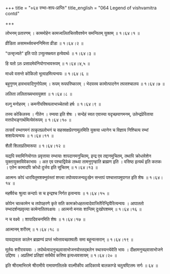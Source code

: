 +++
title = "०६४ रम्भा-शाप-प्राप्तिः"
title_english = "064 Legend of vishvamitra contd"

+++


लोभनम् प्रतारणम् । काममोहेन कामज्वलितचित्तवैवश्येन समन्वितम् युक्तम्  ॥ 
१।६४।१  ॥   

  

व्रीडिता असामर्थ्यवचननिमित्ता व्रीडा  ॥  १।६४।२  ॥   

  

"उत्सृज्यते" इति पाठे ऽप्युत्स्रक्ष्यत इत्येवार्थः  ॥  १।६४।३  ॥   

  

हि यतो ऽतः प्रसादमेवंनियोगाभावरूपम्  ॥  १।६४।४,५  ॥   

  

माधवे वसन्ते कोकिलो भूत्वाहमित्यन्वयः  ॥  १।६४।६  ॥   

  

बहुगुणम् हावभावादिगुणोपेतम् । रूपम् रूपपरिष्कारम् । भेदयस्व कामोत्पादनेन
तपसश्चालय  ॥  १।६४।७  ॥   

  

ललिता ललिताख्यभावयुक्ता  ॥  १।६४।८  ॥   

  

वल्गु मनोहरम् । कमनीयविषयलाभाच्चेतसो हर्षः  ॥  १।६४।९  ॥   

  

तस्य कोकिलस्य । गीतेन । रम्यया इति शेषः । सन्देहं स्वत एवास्या
यदृच्छयागमनम्, उतेन्द्रप्रेरिताया मत्तपोभङ्गार्थमित्येवंरूपम्  ॥  १।६४।१०
 ॥   

  

तत्सर्वं रम्भागमनं तत्कृतप्रलोभनं च सहस्राक्षप्रेरणामूलमिति युक्त्या
ध्यानेन च विज्ञाय निश्चित्य रम्भां शशापेत्यन्वयः  ॥  १।६४।११  ॥   

  

शैली शिलाप्रतिमारूपा  ॥  १।६४।१२  ॥   

  

यद्यपि स्वामिनियोगतः प्रवृत्ताया रम्भायाः शापदानमनुचितम्, इन्द्र एव
तद्दानमुचितम्, तथापि क्रोधावेशेन युक्तायुक्तविवेकाभावः । अत एव
पश्चाद्विवेकं लब्ध्वा तामनुगृण्हाति ब्राह्मण इति । वसिष्ठ इत्यर्थ इति
कतकः । एतेन कामादपि क्रोधो दुर्जय इति सूचितम्  ॥  १।६४।१३  ॥   

  

आत्मनः कोपं धारयितुमशक्नुवंस्तां शप्त्वा तपोव्ययजन्यदुःखेन सन्तापं
पश्चात्तापमुपागत इति शेषः  ॥  १।६४।१४  ॥   

  

महर्षेर्वचः श्रुत्वा कन्दर्पः स च इन्द्रश्च निर्गत इत्वन्वयः  ॥  १।६४।१५
 ॥   

  

कोपेन चात्कामेन च तपोपहरणे कृते सति
कामक्रोधहतत्वादेवाजितैरिन्द्रियैरित्यन्वयः । आपाततो
रम्भादर्शनप्रवृत्त्या कामेनातितपःक्षयः । आत्मनो मनसः शान्तिम् दुःखोपशमम्
 ॥  १।६४।१६  ॥   

  

न च वक्ष्ये । शापादिवचनमिति शेषः  ॥  १।६४।१७  ॥   

  

आत्मानम् शरीरम्  ॥  १।६४।१८  ॥   

  

यावद्यावता कालेन ब्राह्मण्यं प्राप्तं भवेत्तावच्छाश्वतीः समा
बहून्वत्सरान्  ॥  १।६४।१९  ॥   

  

मूर्तयः शरीरावयवाः । तपोर्थत्वादनुच्छ्वासाभोजनयोस्तद्बलेन
स्थास्यन्त्येवेति भावः । दीक्षामनुच्छ्वासाभोजने उद्दिश्य । अप्रतिमां
प्रतिज्ञां सर्वथैवं करिष्य इत्यध्यवसायम्  ॥  १।६४।२०  ॥   

  

इति श्रीरामाभिरामे श्रीरामीये रामायणतिलके वाल्मीकीय आदिकाव्ये बालकाण्डे
चतुःषष्टितमः सर्गः  ॥  ६४  ॥   

  


